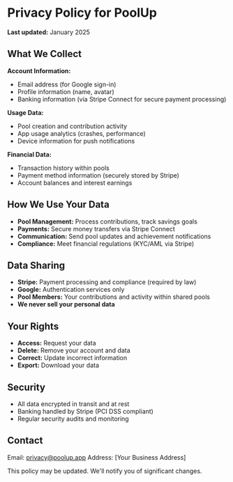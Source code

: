 # Privacy Policy for PoolUp

**Last updated:** January 2025

## What We Collect

**Account Information:**
- Email address (for Google sign-in)
- Profile information (name, avatar)
- Banking information (via Stripe Connect for secure payment processing)

**Usage Data:**
- Pool creation and contribution activity
- App usage analytics (crashes, performance)
- Device information for push notifications

**Financial Data:**
- Transaction history within pools
- Payment method information (securely stored by Stripe)
- Account balances and interest earnings

## How We Use Your Data

- **Pool Management:** Process contributions, track savings goals
- **Payments:** Secure money transfers via Stripe Connect
- **Communication:** Send pool updates and achievement notifications
- **Compliance:** Meet financial regulations (KYC/AML via Stripe)

## Data Sharing

- **Stripe:** Payment processing and compliance (required by law)
- **Google:** Authentication services only
- **Pool Members:** Your contributions and activity within shared pools
- **We never sell your personal data**

## Your Rights

- **Access:** Request your data
- **Delete:** Remove your account and data
- **Correct:** Update incorrect information
- **Export:** Download your data

## Security

- All data encrypted in transit and at rest
- Banking handled by Stripe (PCI DSS compliant)
- Regular security audits and monitoring

## Contact

Email: privacy@poolup.app
Address: [Your Business Address]

This policy may be updated. We'll notify you of significant changes.
